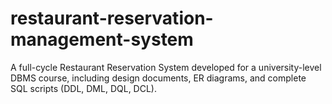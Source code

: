 # restaurant-reservation-management-system
A full-cycle Restaurant Reservation System developed for a university-level DBMS course, including design documents, ER diagrams, and complete SQL scripts (DDL, DML, DQL, DCL).
